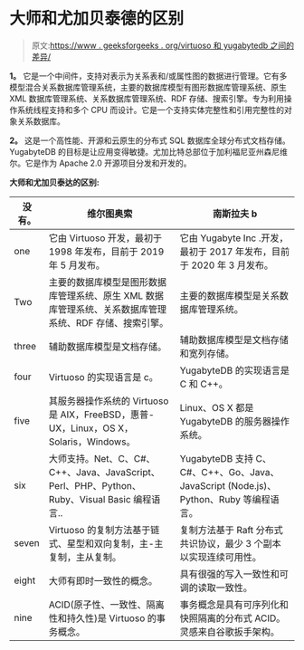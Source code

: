 # 大师和尤加贝泰德的区别

> 原文:[https://www . geeksforgeeks . org/virtuoso 和 yugabytedb 之间的差异/](https://www.geeksforgeeks.org/difference-between-virtuoso-and-yugabytedb/)

**1。**
它是一个中间件，支持对表示为关系表和/或属性图的数据进行管理。它有多模型混合关系数据库管理系统，主要的数据库模型有图形数据库管理系统、原生 XML 数据库管理系统、关系数据库管理系统、RDF 存储、搜索引擎。专为利用操作系统线程支持和多个 CPU 而设计。它是一个支持实体完整性和引用完整性的对象关系数据库。

**2。**
这是一个高性能、开源和云原生的分布式 SQL 数据库全球分布式文档存储。YugabyteDB 的目标是让应用变得敏捷。尤加比特总部位于加利福尼亚州森尼维尔。它是作为 Apache 2.0 开源项目分发和开发的。

**大师和尤加贝泰达的区别:**

<center>

| 没有。 | 维尔图奥索 | 南斯拉夫 b |
| --- | --- | --- |
| one | 它由 Virtuoso 开发，最初于 1998 年发布，目前于 2019 年 5 月发布。 | 它由 Yugabyte Inc .开发，最初于 2017 年发布，目前于 2020 年 3 月发布。 |
| Two | 主要的数据库模型是图形数据库管理系统、原生 XML 数据库管理系统、关系数据库管理系统、RDF 存储、搜索引擎。 | 主要的数据库模型是关系数据库管理系统。 |
| three | 辅助数据库模型是文档存储。 | 辅助数据库模型是文档存储和宽列存储。 |
| four | Virtuoso 的实现语言是 c。 | YugabyteDB 的实现语言是 C 和 C++。 |
| five | 其服务器操作系统的 Virtuoso 是 AIX，FreeBSD，惠普-UX，Linux，OS X，Solaris，Windows。 | Linux、OS X 都是 YugabyteDB 的服务器操作系统。 |
| six | 大师支持。Net、C、C#、C++、Java、JavaScript、Perl、PHP、Python、Ruby、Visual Basic 编程语言.. | YugabyteDB 支持 C、C#、C++、Go、Java、JavaScript (Node.js)、Python、Ruby 等编程语言。 |
| seven | Virtuoso 的复制方法基于链式、星型和双向复制，主-主复制，主从复制。 | 复制方法基于 Raft 分布式共识协议，最少 3 个副本以实现连续可用性。 |
| eight | 大师有即时一致性的概念。 | 具有很强的写入一致性和可调的读取一致性。 |
| nine | ACID(原子性、一致性、隔离性和持久性)是 Virtuoso 的事务概念。 | 事务概念是具有可序列化和快照隔离的分布式 ACID。灵感来自谷歌扳手架构。 |

</center>